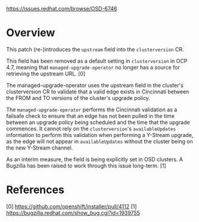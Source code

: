 https://issues.redhat.com/browse/OSD-6746

# Overview

This patch (re-)introduces the `upstream` field into the `clusterversion` CR.

This field has been removed as a default setting in `clusterversion` in OCP 4.7, meaning that `managed-upgrade-operator` no longer has a source for retrieving the upstream URL. [0]

The managed-upgrade-operator uses the upstream field in the cluster's clusterversion CR to validate that a valid edge exists in Cincinnati between the FROM and TO versions of the cluster's upgrade policy.

The `managed-upgrade-operator` performs the Cincinnati validation as a failsafe check to ensure that an edge has not been pulled in the time between an upgrade policy being scheduled and the time that the upgrade commences. It cannot rely on the `clusterversion`'s `availableUpdates` information to perform this validation when performing a Y-Stream upgrade, as the edge will not appear in `availableUpdates` without the cluster being on the new Y-Stream channel.

As an interim measure, the field is being explicitly set in OSD clusters. A Bugzilla has been raised to work through this issue long-term. [1]

# References

[0] https://github.com/openshift/installer/pull/4112
[1] https://bugzilla.redhat.com/show_bug.cgi?id=1939755
